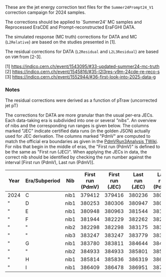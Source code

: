 These are the jet energy correction text files for the `Summer24Prompt24_V1` correction campaign
for 2024 samples.

The corrections should be applied to `Summer24' MC samples and Reprocessed EraCDE and Prompt-reconstructed EraFGHI DATA.

The simulated response (MC truth) corrections for DATA and MC (`L2Relative`)  are based on the studies presented in [1].

The residual corrections for DATA (`L2Residual` and `L2L3Residual`) are based on `V9M` from [2-3].

[1] https://indico.cern.ch/event/1543095/#33-updated-summer24-mc-truth<br />
[2] https://indico.cern.ch/event/1545816/#35-l2l3res-v9m-24cde-re-reco-s
[3] https://indico.cern.ch/event/1552944/#36-first-look-into-2025-data-g<br />

### Notes

The residual corrections were derived as a function of pTraw (uncorrected jet pT)

The corrections for DATA are more granular than the usual per-era JECs. Each data-taking era is subdivided
into one or several *"nibs"*. An overview of nibs and the corresponding run ranges is given below. The
columns marked "JEC" indicate certified data runs (in the golden JSON) actually used for JEC derivation.
The columns marked "PdmV" are computed to match the official era boundaries as given in the
[PdmVRun3Analysis TWiki](https://twiki.cern.ch/twiki/bin/view/CMS/PdmVRun3Analysis?rev=163). For nibs that
begin in the middle of eras, the "First run (PdmV)" is defined to be the same as "First run (JEC)". When
applying the JECs in data, the correct nib should be identified by checking the run number against the
interval [First run (PdmV), Last run (PdmV)].


| Year | Era/Subperiod | Nib  | First run (PdmV) | First run (JEC) | Last run (JEC) | Last run (PdmV)|
| ---- | ------------- | ---- | ---------------- | --------------- | -------------- | -------------- |
| 2024 | C             | nib1 | 379412           | 379416          | 380236         | 380252         |
| "    | D             | nib1 | 380253           | 380306          | 380947         | 380947         |
| "    | E             | nib1 | 380948           | 380963          | 381544         | 381943         |
| "    | F             | nib1 | 381944           | 382229          | 382262         | 382297         |
| "    | "             | nib2 | 382298           | 382298          | 383175         | 383246         |
| "    | "             | nib3 | 383247           | 383247          | 383779         | 383779         |
| "    | G             | nib1 | 383780           | 383811          | 384644         | 384932         |
| "    | "             | nib2 | 384933           | 384933          | 385801         | 385813         |
| "    | H             | nib1 | 385814           | 385836          | 386319         | 386408         |
| "    | I             | nib1 | 386409           | 386478          | 386951         | 387121         |

